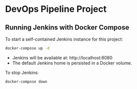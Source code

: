 # DevOps Pipeline Project

## Running Jenkins with Docker Compose

To start a self-contained Jenkins instance for this project:

```bash
docker-compose up -d
```

- Jenkins will be available at: http://localhost:8080
- The default Jenkins home is persisted in a Docker volume.

To stop Jenkins:

```bash
docker-compose down
```
